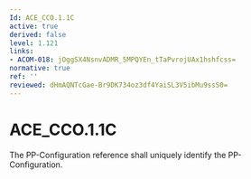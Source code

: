 ```yaml
---
Id: ACE_CCO.1.1C
active: true
derived: false
level: 1.121
links:
- ACOM-018: jOggSX4NsnvADMR_5MPQYEn_tTaPvrojUAx1hshfcss=
normative: true
ref: ''
reviewed: dHmAQNTcGae-Br9DK734oz3df4YaiSL3V5ibMu9ssS0=
---
```


# ACE_CCO.1.1C

The PP-Configuration reference shall uniquely identify the PP-Configuration.